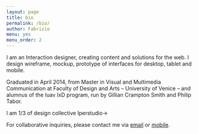 ```yaml
---
layout: page
title: bio
permalink: /bio/
author: Fabrizio
menu: yes
menu_order: 2
---
```


I am an Interaction designer, creating content and solutions for the web. I design wireframe, mockup, prototype of interfaces for desktop, tablet and mobile.

Graduated in April 2014, from Master in Visual and Multimedia Communication at Faculty of Design and Arts – University of Venice – and alumnus of the Iuav IxD program, run by Gillian Crampton Smith and Philip Tabor.

I am 1/3 of design collective Iperstudio→

For collaborative inquiries, please contact me via <a href="mailto:fabrizio.goglia@gmail.com">email</a> or <a href="tel=+39 334 37 81 030">mobile</a>.
